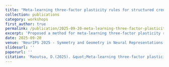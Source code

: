 ```yaml
---
title: "Meta-learning three-factor plasticity rules for structured credit assignment with sparse feedback "
collection: publications
category: workshops
first_author: true
permalink: /publication/2025-09-20-meta-learning-three-factor-plasticity
excerpt: 'Proposed a method for meta-learning three-factor plasticity rules for biologically plaussible training of RNNs in reinforcement learning settings.'
date: 2025-09-20
venue: 'NeurIPS 2025 - Symmetry and Geometry in Neural Representations workshop'
slidesurl: ''
paperurl: ''
citation: 'Maoutsa, D.(2025). &quot;Meta-learning three-factor plasticity rules for structured credit assignment with sparse feedback.&quot; <i>NeurIPS-NeurReps workshop</i>.'
---
```

